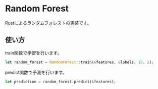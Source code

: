 # Random Forest

Rustによるランダムフォレストの実装です。

## 使い方

train関数で学習を行います。

```rust
let random_forest = RandomForest::train(&features, &labels, 10, 2);
```

predict関数で予測を行います。

```rust
let prediction = random_forest.predict(&features);
```

